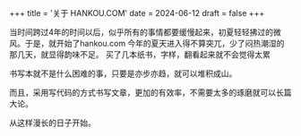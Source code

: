 +++
title = '关于 HANKOU.COM'
date = 2024-06-12
draft = false
+++

当时间跨过4年的时间以后，似乎所有的事情都要缓慢起来，初夏轻轻拂过的微风。于是，就开始了hankou.com
今年的夏天进入得不算突兀，少了闷热潮湿的那几天，就显得韵味不足。
买了几本纸书，字样，翻看起来就不会觉得太累

书写本就不是什么困难的事，只要是亦步亦趋，就可以堆积成山。

而且，采用写代码的方式书写文章，更加的有效率，不需要太多的琢磨就可以长篇大论。

从这样漫长的日子开始。

